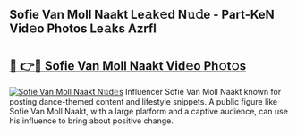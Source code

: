 ## Sofie Van Moll Naakt Le𝚊k𝚎d N𝚞𝚍e - Part-KeN Vid𝚎o Photos Le𝚊ks AzrfI

# <h2><a href="http://fb07dac.evod.top/?m=Sofie+Van+Moll+Naakt">🔗 👉🔴 Sofie Van Moll Naakt Vid𝚎o Ph𝚘t𝚘s</a></h2>

[![Sofie Van Moll Naakt N𝚞d𝚎s](https://i.imgur.com/8V9OHl7.gif)](http://fb07dac.evod.top/?m=Sofie+Van+Moll+Naakt)
Influencer Sofie Van Moll Naakt known for posting dance-themed content and lifestyle snippets. A public figure like Sofie Van Moll Naakt, with a large platform and a captive audience, can use his influence to bring about positive change. 
